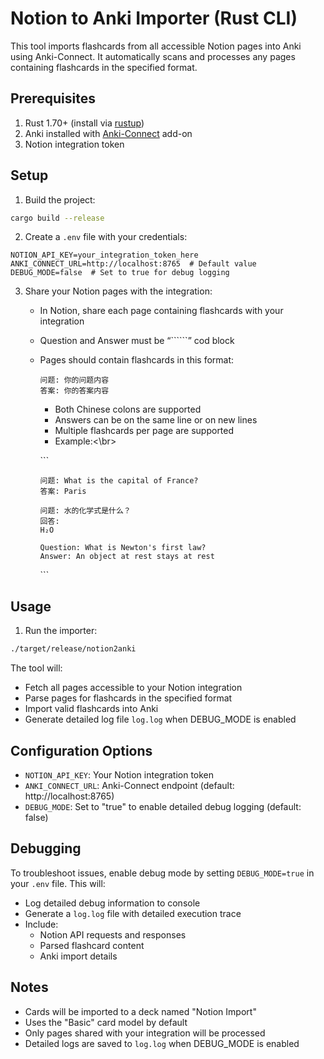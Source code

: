 # Notion to Anki Importer (Rust CLI)

This tool imports flashcards from all accessible Notion pages into Anki using Anki-Connect. 
It automatically scans and processes any pages containing flashcards in the specified format.

## Prerequisites

1. Rust 1.70+ (install via [rustup](https://rustup.rs/))
2. Anki installed with [Anki-Connect](https://foosoft.net/projects/anki-connect/) add-on
3. Notion integration token

## Setup

1. Build the project:
```bash
cargo build --release
```

2. Create a `.env` file with your credentials:
```env
NOTION_API_KEY=your_integration_token_here
ANKI_CONNECT_URL=http://localhost:8765  # Default value
DEBUG_MODE=false  # Set to true for debug logging
```

3. Share your Notion pages with the integration:
   - In Notion, share each page containing flashcards with your integration
   - Question and Answer must be “``````” cod block
   - Pages should contain flashcards in this format:
     ```
     问题: 你的问题内容
     答案: 你的答案内容
     ```
     - Both Chinese colons are supported
     - Answers can be on the same line or on new lines
     - Multiple flashcards per page are supported
     - Example:<\br>
  
      \```
       ```
       问题: What is the capital of France?
       答案: Paris
        
       问题: 水的化学式是什么？
       回答: 
       H₂O
        
       Question: What is Newton's first law?
       Answer: An object at rest stays at rest
       ```
      \```

## Usage

1. Run the importer:
```bash
./target/release/notion2anki
```

The tool will:
- Fetch all pages accessible to your Notion integration
- Parse pages for flashcards in the specified format
- Import valid flashcards into Anki
- Generate detailed log file `log.log` when DEBUG_MODE is enabled

## Configuration Options

- `NOTION_API_KEY`: Your Notion integration token
- `ANKI_CONNECT_URL`: Anki-Connect endpoint (default: http://localhost:8765)
- `DEBUG_MODE`: Set to "true" to enable detailed debug logging (default: false)

## Debugging
To troubleshoot issues, enable debug mode by setting `DEBUG_MODE=true` in your `.env` file. This will:
- Log detailed debug information to console
- Generate a `log.log` file with detailed execution trace
- Include:
  - Notion API requests and responses
  - Parsed flashcard content
  - Anki import details

## Notes

- Cards will be imported to a deck named "Notion Import"
- Uses the "Basic" card model by default
- Only pages shared with your integration will be processed
- Detailed logs are saved to `log.log` when DEBUG_MODE is enabled
